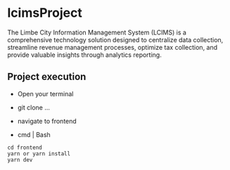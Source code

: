 # lcimsProject
The Limbe City Information Management System (LCIMS) is a comprehensive technology solution designed to centralize data collection, streamline revenue management processes, optimize tax collection, and provide valuable insights through analytics reporting.

## Project execution

- Open your terminal 
- git clone ...
- navigate to frontend

- cmd | Bash
```
cd frontend 
yarn or yarn install
yarn dev 
